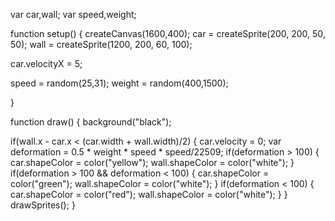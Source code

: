 var car,wall;
 var speed,weight;

 function setup() {
  createCanvas(1600,400);
  car = createSprite(200, 200, 50, 50);
  wall = createSprite(1200, 200, 60, 100);

  car.velocityX = 5;

  speed = random(25,31);
  weight = random(400,1500);

 }

 function draw() {
  background("black"); 

  if(wall.x - car.x < (car.width + wall.width)/2)
 {
 car.velocity = 0;
 var deformation = 0.5 * weight * speed * speed/22509;
 if(deformation > 100)
  {
    car.shapeColor = color("yellow");
    wall.shapeColor = color("white");
  }
    if(deformation > 100 && deformation < 100)
   {
     car.shapeColor = color("green");
     wall.shapeColor = color("white");
   }
     if(deformation < 100)
   {
     car.shapeColor = color("red");
     wall.shapeColor = color("white");
   }
 } 
  drawSprites();
 }
